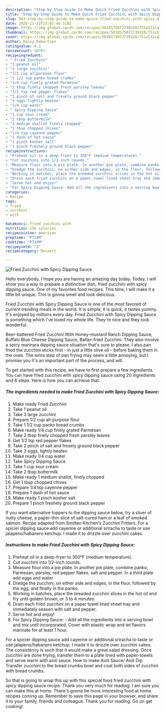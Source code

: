 ```yaml
---
description: "Step-by-Step Guide to Make Quick Fried Zucchini with Spicy Dipping Sauce"
title: "Step-by-Step Guide to Make Quick Fried Zucchini with Spicy Dipping Sauce"
slug: 943-step-by-step-guide-to-make-quick-fried-zucchini-with-spicy-dipping-sauce
date: 2020-11-22T23:01:49.518Z
image: https://img-global.cpcdn.com/recipes/5638575072739328/751x532cq70/fried-zucchini-with-spicy-dipping-sauce-recipe-main-photo.jpg
thumbnail: https://img-global.cpcdn.com/recipes/5638575072739328/751x532cq70/fried-zucchini-with-spicy-dipping-sauce-recipe-main-photo.jpg
cover: https://img-global.cpcdn.com/recipes/5638575072739328/751x532cq70/fried-zucchini-with-spicy-dipping-sauce-recipe-main-photo.jpg
author: Daisy Robertson
ratingvalue: 4.2
reviewcount: 10707
recipeingredient:
- " Fried Zucchini"
- "1 peanut oil"
- "3 large zucchini"
- "1/2 cup allpurpose flour"
- "1 1/2 cup panko bread crumbs"
- "1/4 cup finely grated Parmesan"
- "2 tbsp finely chopped fresh parsley leaves"
- "1/2 tsp red pepper flakes"
- "2 pinch of salt and fresely ground black pepper"
- "3 eggs lightly beaten"
- "1/4 cup water"
- " Spicy Dipping Sauce"
- "1 cup sour cream"
- "2 tbsp buttermilk"
- "1 medium shallot finely chopped"
- "1 tbsp chopped chives"
- "1/4 tsp cayenne pepper"
- "1 dash of hot sauce"
- "1 pinch kosher salt"
- "1 pinch freshely ground black pepper"
recipeinstructions:
- "Preheat oil in a deep-fryer to 350°F (medium temperature)."
- "Cut zucchini into 1/2-inch rounds."
- "Measure flour into a pie plate. In another pie plate, combine panko, Parmesan, parsley, red pepper flakes, salt and pepper. In a third plate add eggs and water."
- "Dredge the zucchini, on either side and edges, in the flour, followed by the egg, and finally in the panko."
- "Working in batches, place the breaded zucchini slices in the hot oil and fry until golden brown, or 3 to 4 minutes."
- "Drain each fried zucchini on a paper towel lined sheet tray and immediately season with salt and pepper."
- "Serve hot and enjoy!"
- "For Spicy Dipping Sauce: Add all the ingredients into a serving bowl and mix until incorporated. Cover with plastic wrap and let flavors marinate for at least 1 hour."
categories:
- Recipe
tags:
- fried
- zucchini
- with

katakunci: fried zucchini with 
nutrition: 156 calories
recipecuisine: American
preptime: "PT24M"
cooktime: "PT43M"
recipeyield: "3"
recipecategory: Dessert

---
```



![Fried Zucchini with Spicy Dipping Sauce](https://img-global.cpcdn.com/recipes/5638575072739328/751x532cq70/fried-zucchini-with-spicy-dipping-sauce-recipe-main-photo.jpg)

Hello everybody, I hope you are having an amazing day today. Today, I will show you a way to prepare a distinctive dish, fried zucchini with spicy dipping sauce. One of my favorites food recipes. This time, I will make it a little bit unique. This is gonna smell and look delicious.

Fried Zucchini with Spicy Dipping Sauce is one of the most favored of current trending meals in the world. It is simple, it is quick, it tastes yummy. It's enjoyed by millions every day. Fried Zucchini with Spicy Dipping Sauce is something which I've loved my whole life. They're nice and they look wonderful.

Beer-battered Fried Zucchini With Honey-mustard Ranch Dipping Sauce, Buffalo Blue Cheese Dipping Sauce, Batter-fried Zucchini. They also involve a spicy marinara dipping sauce situation that&#39;s sure to please. I also pan fried the zucchini sticks first - in just a little olive oil - before baking them in the oven. The extra step of pan frying may seem a little annoying, but I promise you it&#39;s an important part of the process, and will.


To get started with this recipe, we have to first prepare a few ingredients. You can have fried zucchini with spicy dipping sauce using 20 ingredients and 8 steps. Here is how you can achieve that.

<!--inarticleads1-->

##### The ingredients needed to make Fried Zucchini with Spicy Dipping Sauce:

1. Make ready  Fried Zucchini
1. Take 1 peanut oil
1. Take 3 large zucchini
1. Prepare 1/2 cup all-purpose flour
1. Take 1 1/2 cup panko bread crumbs
1. Make ready 1/4 cup finely grated Parmesan
1. Take 2 tbsp finely chopped fresh parsley leaves
1. Get 1/2 tsp red pepper flakes
1. Take 2 pinch of salt and fresely ground black pepper
1. Take 3 eggs, lightly beaten
1. Make ready 1/4 cup water
1. Take  Spicy Dipping Sauce
1. Take 1 cup sour cream
1. Take 2 tbsp buttermilk
1. Make ready 1 medium shallot, finely chopped
1. Get 1 tbsp chopped chives
1. Prepare 1/4 tsp cayenne pepper
1. Prepare 1 dash of hot sauce
1. Make ready 1 pinch kosher salt
1. Prepare 1 pinch freshely ground black pepper


If you want alternative toppers to the dipping sauce below, try a sliver of nutty cheese, a paper-thin slice of salt-cured ham or a leaf of smoked salmon. Recipe adapted from Smitten Kitchen&#39;s Zucchini Fritters. For a spicier dipping sauce add cayenne or additional sriracha to taste or use jalapeno/habanero ketchup. I made it to drizzle over zucchini cakes. 

<!--inarticleads2-->

##### Instructions to make Fried Zucchini with Spicy Dipping Sauce:

1. Preheat oil in a deep-fryer to 350°F (medium temperature).
1. Cut zucchini into 1/2-inch rounds.
1. Measure flour into a pie plate. In another pie plate, combine panko, Parmesan, parsley, red pepper flakes, salt and pepper. In a third plate add eggs and water.
1. Dredge the zucchini, on either side and edges, in the flour, followed by the egg, and finally in the panko.
1. Working in batches, place the breaded zucchini slices in the hot oil and fry until golden brown, or 3 to 4 minutes.
1. Drain each fried zucchini on a paper towel lined sheet tray and immediately season with salt and pepper.
1. Serve hot and enjoy!
1. For Spicy Dipping Sauce: - Add all the ingredients into a serving bowl and mix until incorporated. Cover with plastic wrap and let flavors marinate for at least 1 hour.


For a spicier dipping sauce add cayenne or additional sriracha to taste or use jalapeno/habanero ketchup. I made it to drizzle over zucchini cakes. The consistency is such that it would make a great salad dressing. Once zucchini are done frying, transfer them to a plate lined with paper-towels and serve warm with aioli sauce. How to make Aioli Sauce/ Aioli Dip Transfer zucchini to the bread crumbs bowl and coat both sides of zucchini with bread crumbs. 

So that is going to wrap this up with this special food fried zucchini with spicy dipping sauce recipe. Thank you very much for reading. I am sure you can make this at home. There's gonna be more interesting food at home recipes coming up. Remember to save this page in your browser, and share it to your family, friends and colleague. Thank you for reading. Go on get cooking!
